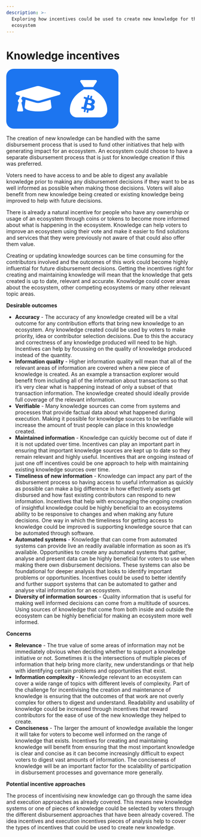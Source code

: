 ```yaml
---
description: >-
  Exploring how incentives could be used to create new knowledge for the
  ecosystem
---
```


# Knowledge incentives

![](../.gitbook/assets/knowledge-incentives.png)



The creation of new knowledge can be handled with the same disbursement process that is used to fund other initiatives that help with generating impact for an ecosystem. An ecosystem could choose to have a separate disbursement process that is just for knowledge creation if this was preferred.

Voters need to have access to and be able to digest any available knowledge prior to making any disbursement decisions if they want to be as well informed as possible when making those decisions. Voters will also benefit from new knowledge being created or existing knowledge being improved to help with future decisions.

There is already a natural incentive for people who have any ownership or usage of an ecosystem through coins or tokens to become more informed about what is happening in the ecosystem. Knowledge can help voters to improve an ecosystem using their vote and make it easier to find solutions and services that they were previously not aware of that could also offer them value.

Creating or updating knowledge sources can be time consuming for the contributors involved and the outcomes of this work could become highly influential for future disbursement decisions. Getting the incentives right for creating and maintaining knowledge will mean that the knowledge that gets created is up to date, relevant and accurate. Knowledge could cover areas about the ecosystem, other competing ecosystems or many other relevant topic areas.



**Desirable outcomes**

* **Accuracy** - The accuracy of any knowledge created will be a vital outcome for any contribution efforts that bring new knowledge to an ecosystem. Any knowledge created could be used by voters to make priority, idea or contributor selection decisions. Due to this the accuracy and correctness of any knowledge produced will need to be high. Incentives can help by focussing on the quality of knowledge produced instead of the quantity.
* **Information quality** - Higher information quality will mean that all of the relevant areas of information are covered when a new piece of knowledge is created. As an example a transaction explorer would benefit from including all of the information about transactions so that it’s very clear what is happening instead of only a subset of that transaction information. The knowledge created should ideally provide full coverage of the relevant information.
* **Verifiable** - Many knowledge sources can come from systems and processes that provide factual data about what happened during execution. Making it possible for knowledge sources to be verifiable will increase the amount of trust people can place in this knowledge created.
* **Maintained information** - Knowledge can quickly become out of date if it is not updated over time. Incentives can play an important part in ensuring that important knowledge sources are kept up to date so they remain relevant and highly useful. Incentives that are ongoing instead of just one off incentives could be one approach to help with maintaining existing knowledge sources over time.
* **Timeliness of new information** - Knowledge can impact any part of the disbursement process so having access to useful information as quickly as possible can make a big difference in how effectively assets get disbursed and how fast existing contributors can respond to new information. Incentives that help with encouraging the ongoing creation of insightful knowledge could be highly beneficial to an ecosystems ability to be responsive to changes and when making any future decisions. One way in which the timeliness for getting access to knowledge could be improved is supporting knowledge source that can be automated through software.
* **Automated systems** - Knowledge that can come from automated systems can provide live an readily available information as soon as it’s available. Opportunities to create any automated systems that gather, analyse and present data can be highly beneficial for voters to use when making there own disbursement decisions. These systems can also be foundational for deeper analysis that looks to identify important problems or opportunities. Incentives could be used to better identify and further support systems that can be automated to gather and analyse vital information for an ecosystem.
* **Diversity of information sources** - Quality information that is useful for making well informed decisions can come from a multitude of sources. Using sources of knowledge that come from both inside and outside the ecosystem can be highly beneficial for making an ecosystem more well informed.



**Concerns**

* **Relevance** - The true value of some areas of information may not be immediately obvious when deciding whether to support a knowledge initiative or not. Sometimes it is the intersections of multiple pieces of information that help bring more clarity, new understandings or that help with identifying certain problems and opportunities that exist.
* **Information complexity** - Knowledge relevant to an ecosystem can cover a wide range of topics with different levels of complexity. Part of the challenge for incentivising the creation and maintenance of knowledge is ensuring that the outcomes of that work are not overly complex for others to digest and understand. Readability and usability of knowledge could be increased through incentives that reward contributors for the ease of use of the new knowledge they helped to create.
* **Conciseness** - The larger the amount of knowledge available the longer it will take for voters to become well informed on the range of knowledge that exists. Incentives for creating and maintaining knowledge will benefit from ensuring that the most important knowledge is clear and concise as it can become increasingly difficult to expect voters to digest vast amounts of information. The conciseness of knowledge will be an important factor for the scalability of participation in disbursement processes and governance more generally.



**Potential incentive approaches**

The process of incentivising new knowledge can go through the same idea and execution approaches as already covered. This means new knowledge systems or one of pieces of knowledge could be selected by voters through the different disbursement approaches that have been already covered. The idea incentives and execution incentives pieces of analysis help to cover the types of incentives that could be used to create new knowledge.
